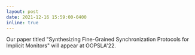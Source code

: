 ```yaml
---
layout: post
date: 2021-12-16 15:59:00-0400
inline: true
---
```


Our paper titled "Synthesizing Fine-Grained Synchronization Protocols for Implicit Monitors" will appear at OOPSLA'22.
